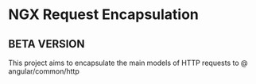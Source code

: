 # NGX Request Encapsulation

## BETA VERSION

This project aims to encapsulate the main models of HTTP requests to @ angular/common/http